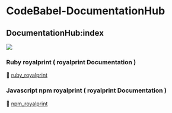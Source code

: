 # CodeBabel-DocumentationHub

## DocumentationHub:index
[![](https://i.postimg.cc/L6CqTCBD/Banner-New-13-12-23.png)]()

### Ruby royalprint ( royalprint Documentation )

📂 [ruby_royalprint](https://github.com/CharlesCodebabel/DocumentationHub/tree/main/royalprint/gem_royalprint)

### Javascript npm royalprint ( royalprint Documentation )

📂 [npm_royalprint](https://github.com/CharlesCodebabel/DocumentationHub/tree/main/royalprint/npm_royalprint)